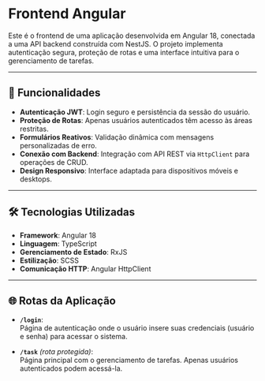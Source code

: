 # Frontend Angular

Este é o frontend de uma aplicação desenvolvida em Angular 18, conectada a uma API backend construída com NestJS. O projeto implementa autenticação segura, proteção de rotas e uma interface intuitiva para o gerenciamento de tarefas.

---

## 🚀 Funcionalidades

- **Autenticação JWT**: Login seguro e persistência da sessão do usuário.
- **Proteção de Rotas**: Apenas usuários autenticados têm acesso às áreas restritas.
- **Formulários Reativos**: Validação dinâmica com mensagens personalizadas de erro.
- **Conexão com Backend**: Integração com API REST via `HttpClient` para operações de CRUD.
- **Design Responsivo**: Interface adaptada para dispositivos móveis e desktops.

---

## 🛠️ Tecnologias Utilizadas

- **Framework**: Angular 18
- **Linguagem**: TypeScript
- **Gerenciamento de Estado**: RxJS
- **Estilização**: SCSS
- **Comunicação HTTP**: Angular HttpClient

---

## 🌐 Rotas da Aplicação

- **`/login`**:  
  Página de autenticação onde o usuário insere suas credenciais (usuário e senha) para acessar o sistema.

- **`/task`** *(rota protegida)*:  
  Página principal com o gerenciamento de tarefas. Apenas usuários autenticados podem acessá-la.

